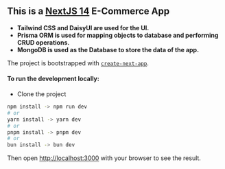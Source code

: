 ## This is a [NextJS 14](https://nextjs.org/) E-Commerce App 

- **Tailwind CSS and DaisyUI are used for the UI.**
- **Prisma ORM is used for mapping objects to database and performing CRUD operations.**
- **MongoDB is used as the Database to store the data of the app.**

The project is bootstrapped with [`create-next-app`](https://github.com/vercel/next.js/tree/canary/packages/create-next-app).

#### To run the development locally:

- Clone the project

```bash
npm install -> npm run dev
# or
yarn install -> yarn dev
# or
pnpm install -> pnpm dev
# or
bun install -> bun dev
```

Then open [http://localhost:3000](http://localhost:3000) with your browser to see the result.
